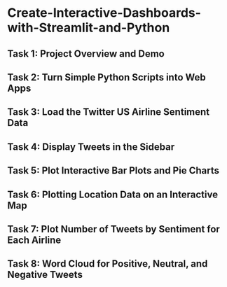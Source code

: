 # Create-Interactive-Dashboards-with-Streamlit-and-Python

## Task 1: Project Overview and Demo
## Task 2: Turn Simple Python Scripts into Web Apps
## Task 3: Load the Twitter US Airline Sentiment Data
## Task 4: Display Tweets in the Sidebar
## Task 5: Plot Interactive Bar Plots and Pie Charts
## Task 6: Plotting Location Data on an Interactive Map
## Task 7: Plot Number of Tweets by Sentiment for Each Airline
## Task 8: Word Cloud for Positive, Neutral, and Negative Tweets
